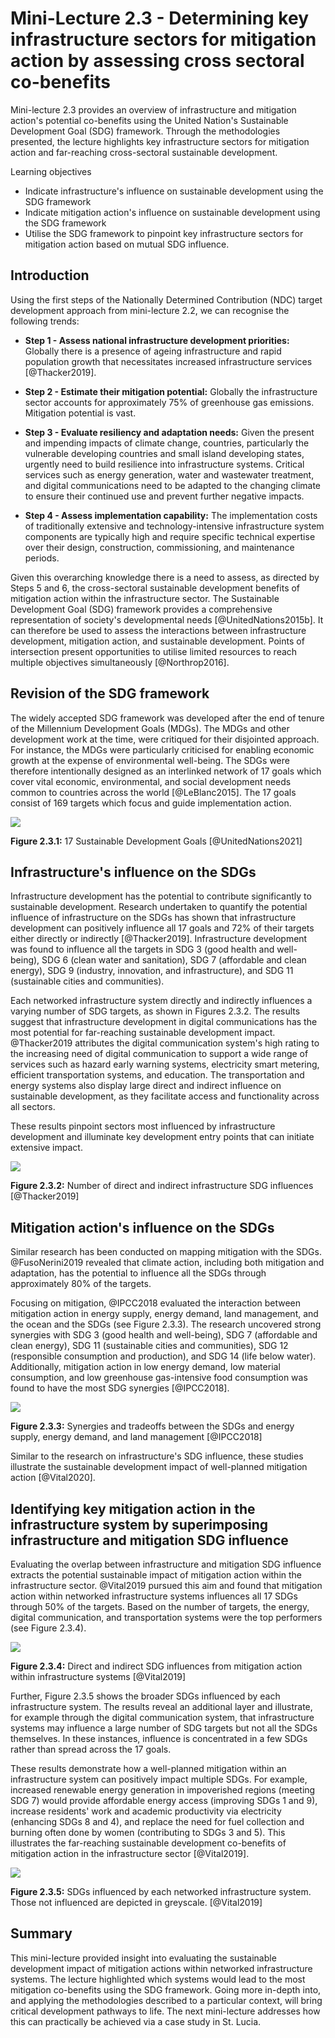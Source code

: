 # Mini-Lecture 2.3 - Determining key infrastructure sectors for mitigation action by assessing cross sectoral co-benefits

Mini-lecture 2.3 provides an overview of infrastructure and mitigation
action's potential co-benefits using the United Nation's Sustainable
Development Goal (SDG) framework. Through the methodologies presented,
the lecture highlights key infrastructure sectors for mitigation action
and far-reaching cross-sectoral sustainable development.

Learning objectives

- Indicate infrastructure's influence on sustainable development using
  the SDG framework
- Indicate mitigation action's influence on sustainable development
  using the SDG framework
- Utilise the SDG framework to pinpoint key infrastructure sectors for
  mitigation action based on mutual SDG influence.

## Introduction

Using the first steps of the Nationally Determined Contribution (NDC)
target development approach from mini-lecture 2.2, we can recognise the
following trends:

- **Step 1 - Assess national infrastructure development priorities:**
  Globally there is a presence of ageing infrastructure and rapid
  population growth that necessitates increased infrastructure
  services [@Thacker2019].

- **Step 2 - Estimate their mitigation potential:** Globally the
  infrastructure sector accounts for approximately 75% of greenhouse
  gas emissions. Mitigation potential is vast.

- **Step 3 - Evaluate resiliency and adaptation needs:** Given the
  present and impending impacts of climate change, countries,
  particularly the vulnerable developing countries and small island
  developing states, urgently need to build resilience into
  infrastructure systems. Critical services such as energy generation,
  water and wastewater treatment, and digital communications need to
  be adapted to the changing climate to ensure their continued use and
  prevent further negative impacts.

- **Step 4 - Assess implementation capability:** The implementation
  costs of traditionally extensive and technology-intensive
  infrastructure system components are typically high and require
  specific technical expertise over their design, construction,
  commissioning, and maintenance periods.

Given this overarching knowledge there is a need to assess, as directed
by Steps 5 and 6, the cross-sectoral sustainable development benefits of
mitigation action within the infrastructure sector. The Sustainable
Development Goal (SDG) framework provides a comprehensive representation
of society's developmental needs [@UnitedNations2015b]. It can
therefore be used to assess the interactions between infrastructure
development, mitigation action, and sustainable development. Points of
intersection present opportunities to utilise limited resources to reach
multiple objectives simultaneously [@Northrop2016].

## Revision of the SDG framework

The widely accepted SDG framework was developed after the end of tenure
of the Millennium Development Goals (MDGs). The MDGs and other
development work at the time, were critiqued for their disjointed
approach. For instance, the MDGs were particularly criticised for
enabling economic growth at the expense of environmental well-being. The
SDGs were therefore intentionally designed as an interlinked network of
17 goals which cover vital economic, environmental, and social
development needs common to countries across the world
[@LeBlanc2015]. The 17 goals consist of 169 targets which focus and
guide implementation action.

![](assets/Figure_2.3.1.jpg)

**Figure 2.3.1:** 17 Sustainable Development Goals
[@UnitedNations2021]

## Infrastructure's influence on the SDGs

Infrastructure development has the potential to contribute significantly
to sustainable development. Research undertaken to quantify the
potential influence of infrastructure on the SDGs has shown that
infrastructure development can positively influence all 17 goals and 72%
of their targets either directly or indirectly [@Thacker2019].
Infrastructure development was found to influence all the targets in SDG
3 (good health and well-being), SDG 6 (clean water and sanitation), SDG
7 (affordable and clean energy), SDG 9 (industry, innovation, and
infrastructure), and SDG 11 (sustainable cities and communities).

Each networked infrastructure system directly and indirectly influences
a varying number of SDG targets, as shown in Figures 2.3.2. The results
suggest that infrastructure development in digital communications has
the most potential for far-reaching sustainable development impact.
@Thacker2019 attributes the digital communication system's high rating
to the increasing need of digital communication to support a wide range
of services such as hazard early warning systems, electricity smart
metering, efficient transportation systems, and education. The
transportation and energy systems also display large direct and indirect
influence on sustainable development, as they facilitate access and
functionality across all sectors.

These results pinpoint sectors most influenced by infrastructure
development and illuminate key development entry points that can
initiate extensive impact.

![](assets/Figure_2.3.2.png)

**Figure 2.3.2:** Number of direct and indirect infrastructure SDG
influences [@Thacker2019]

## Mitigation action's influence on the SDGs

Similar research has been conducted on mapping mitigation with the SDGs.
@FusoNerini2019 revealed that climate action, including both mitigation
and adaptation, has the potential to influence all the SDGs through
approximately 80% of the targets.

Focusing on mitigation, @IPCC2018 evaluated the interaction between
mitigation action in energy supply, energy demand, land management, and
the ocean and the SDGs (see Figure 2.3.3). The research uncovered strong
synergies with SDG 3 (good health and well-being), SDG 7 (affordable and
clean energy), SDG 11 (sustainable cities and communities), SDG 12
(responsible consumption and production), and SDG 14 (life below water).
Additionally, mitigation action in low energy demand, low material
consumption, and low greenhouse gas-intensive food consumption was found
to have the most SDG synergies [@IPCC2018].

![](assets/Figure_2.3.3.png)

**Figure 2.3.3:** Synergies and tradeoffs between the SDGs and energy
supply, energy demand, and land management [@IPCC2018]

Similar to the research on infrastructure's SDG influence, these studies
illustrate the sustainable development impact of well-planned mitigation
action [@Vital2020].

## Identifying key mitigation action in the infrastructure system by superimposing infrastructure and mitigation SDG influence

Evaluating the overlap between infrastructure and mitigation SDG
influence extracts the potential sustainable impact of mitigation action
within the infrastructure sector. @Vital2019 pursued this aim and found
that mitigation action within networked infrastructure systems
influences all 17 SDGs through 50% of the targets. Based on the number
of targets, the energy, digital communication, and transportation
systems were the top performers (see Figure 2.3.4).

![](assets/Figure_2.3.4.png)

**Figure 2.3.4:** Direct and indirect SDG influences from mitigation
action within infrastructure systems [@Vital2019]

Further, Figure 2.3.5 shows the broader SDGs influenced by each
infrastructure system. The results reveal an additional layer and
illustrate, for example through the digital communication system, that
infrastructure systems may influence a large number of SDG targets but
not all the SDGs themselves. In these instances, influence is
concentrated in a few SDGs rather than spread across the 17 goals.

These results demonstrate how a well-planned mitigation within an
infrastructure system can positively impact multiple SDGs. For example,
increased renewable energy generation in impoverished regions (meeting
SDG 7) would provide affordable energy access (improving SDGs 1 and 9),
increase residents' work and academic productivity via electricity
(enhancing SDGs 8 and 4), and replace the need for fuel collection and
burning often done by women (contributing to SDGs 3 and 5). This
illustrates the far-reaching sustainable development co-benefits of
mitigation action in the infrastructure sector [@Vital2019].

![](assets/Figure_2.3.5.png)

**Figure 2.3.5:** SDGs influenced by each networked infrastructure
system. Those not influenced are depicted in greyscale. [@Vital2019]

## Summary

This mini-lecture provided insight into evaluating the sustainable
development impact of mitigation actions within networked infrastructure
systems. The lecture highlighted which systems would lead to the most
mitigation co-benefits using the SDG framework. Going more in-depth
into, and applying the methodologies described to a particular context,
will bring critical development pathways to life. The next mini-lecture
addresses how this can practically be achieved via a case study in St.
Lucia.
